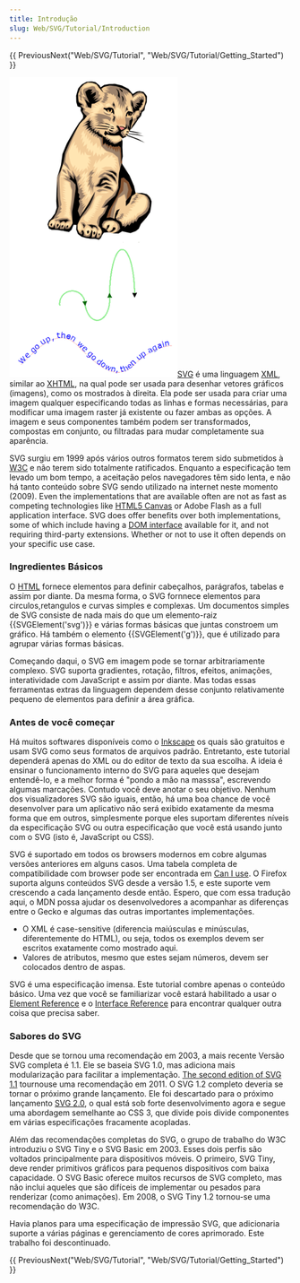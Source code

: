 ```yaml
---
title: Introdução
slug: Web/SVG/Tutorial/Introduction
---
```


{{ PreviousNext("Web/SVG/Tutorial", "Web/SVG/Tutorial/Getting_Started") }}

![](svg_overview.png)[SVG](/pt-BR/SVG) é uma linguagem [XML](/pt-BR/XML), similar ao [XHTML](/pt-BR/XHTML), na qual pode ser usada para desenhar vetores gráficos (imagens), como os mostrados à direita. Ela pode ser usada para criar uma imagem qualquer especificando todas as linhas e formas necessárias, para modificar uma imagem raster já existente ou fazer ambas as opções. A imagem e seus componentes também podem ser transformados, compostas em conjunto, ou filtradas para mudar completamente sua aparência.

SVG surgiu em 1999 após vários outros formatos terem sido submetidos à [W3C](https://www.w3.org) e não terem sido totalmente ratificados. Enquanto a especificação tem levado um bom tempo, a aceitação pelos navegadores têm sido lenta, e não há tanto conteúdo sobre SVG sendo utilizado na internet neste momento (2009). Even the implementations that are available often are not as fast as competing technologies like [HTML5 Canvas](/pt-BR/HTML/Canvas) or Adobe Flash as a full application interface. SVG does offer benefits over both implementations, some of which include having a [DOM interface](/pt-BR/docs/Web/API) available for it, and not requiring third-party extensions. Whether or not to use it often depends on your specific use case.

### Ingredientes Básicos

O [HTML](/pt-BR/docs/Web/HTML) fornece elementos para definir cabeçalhos, parágrafos, tabelas e assim por diante. Da mesma forma, o SVG fornnece elementos para circulos,retangulos e curvas simples e complexas. Um documentos simples de SVG consiste de nada mais do que um elemento-raiz {{SVGElement('svg')}} e várias formas básicas que juntas constroem um gráfico. Há também o elemento {{SVGElement('g')}}, que é utilizado para agrupar várias formas básicas.

Começando daqui, o SVG em imagem pode se tornar arbitrariamente complexo. SVG suporta gradientes, rotação, filtros, efeitos, animações, interatividade com JavaScript e assim por diante. Mas todas essas ferramentas extras da linguagem dependem desse conjunto relativamente pequeno de elementos para definir a área gráfica.

### Antes de você começar

Há muitos softwares disponíveis como o [Inkscape](http://www.inkscape.org/) os quais são gratuitos e usam SVG como seus formatos de arquivos padrão. Entretanto, este tutorial dependerá apenas do XML ou do editor de texto da sua escolha. A ideia é ensinar o funcionamento interno do SVG para aqueles que desejam entendê-lo, e a melhor forma é "pondo a mão na masssa", escrevendo algumas marcações. Contudo você deve anotar o seu objetivo. Nenhum dos visualizadores SVG são iguais, então, há uma boa chance de você desenvolver para um aplicativo não será exibido exatamente da mesma forma que em outros, simplesmente porque eles suportam diferentes níveis da especificação SVG ou outra especificação que você está usando junto com o SVG (isto é, JavaScript ou CSS).

SVG é suportado em todos os browsers modernos em cobre algumas versões anteriores em alguns casos. Uma tabela completa de compatibilidade com browser pode ser encontrada em [Can I use](http://caniuse.com/svg). O Firefox suporta alguns conteúdos SVG desde a versão 1.5, e este suporte vem crescendo a cada lançamento desde então. Espero, que com essa tradução aqui, o MDN possa ajudar os desenvolvedores a acompanhar as diferenças entre o Gecko e algumas das outras importantes implementações.

- O XML é case-sensitive (diferencia maiúsculas e minúsculas, diferentemente do HTML), ou seja, todos os exemplos devem ser escritos exatamente como mostrado aqui.
- Valores de atributos, mesmo que estes sejam números, devem ser colocados dentro de aspas.

SVG é uma especificação imensa. Este tutorial combre apenas o conteúdo básico. Uma vez que você se familiarizar você estará habilitado a usar o [Element Reference](/pt-BR/SVG/Element) e o [Interface Reference](/pt-BR/docs/DOM/DOM_Reference#SVG_interfaces) para encontrar qualquer outra coisa que precisa saber.

### Sabores do SVG

Desde que se tornou uma recomendação em 2003, a mais recente Versão SVG completa é 1.1. Ele se baseia SVG 1.0, mas adiciona mais modularização para facilitar a implementação. [The second edition of SVG 1.1](https://www.w3.org/TR/SVG/) tournouse uma recomendação em 2011. O SVG 1.2 completo deveria se tornar o próximo grande lançamento. Ele foi descartado para o próximo lançamento [SVG 2.0](https://www.w3.org/TR/SVG2/), o qual está sob forte desenvolvimento agora e segue uma abordagem semelhante ao CSS 3, que divide pois divide componentes em várias especificações fracamente acopladas.

Além das recomendações completas do SVG, o grupo de trabalho do W3C introduziu o SVG Tiny e o SVG Basic em 2003. Esses dois perfis são voltados principalmente para dispositivos móveis. O primeiro, SVG Tiny, deve render primitivos gráficos para pequenos dispositivos com baixa capacidade. O SVG Basic oferece muitos recursos de SVG completo, mas não inclui aqueles que são difíceis de implementar ou pesados para renderizar (como animações). Em 2008, o SVG Tiny 1.2 tornou-se uma recomendação do W3C.

Havia planos para uma especificação de impressão SVG, que adicionaria suporte a várias páginas e gerenciamento de cores aprimorado. Este trabalho foi descontinuado.

{{ PreviousNext("Web/SVG/Tutorial", "Web/SVG/Tutorial/Getting_Started") }}

